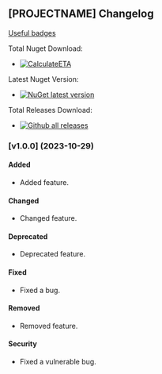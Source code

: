 ## [PROJECTNAME] Changelog

[Useful badges](https://github.com/meokullu/UsefulGithub/tree/main)

Total Nuget Download:
* [![CalculateETA](https://img.shields.io/nuget/dt/CalculateETA.svg)](https://www.nuget.org/packages/CalculateETA/)

Latest Nuget Version:
* [![NuGet latest version](https://badgen.net/nuget/v/CalculateETA/latest)](https://nuget.org/packages/CalculateETA)

Total Releases Download:
* [![Github all releases](https://img.shields.io/github/downloads/meokullu/CalculateETA/total.svg)](https://GitHub.com/meokullu/CalculateETA/releases/)

<!--
### [Unreleased] (YYYY-MM-DD)

#### Added

#### Changed

#### Deprecated

#### Fixed

#### Removed

#### Security
-->

<!--[keepachangelog v1.1.0](https://keepachangelog.com/en/1.1.0/) -->

### [v1.0.0] (2023-10-29)

#### Added
* Added feature.

#### Changed
* Changed feature.

#### Deprecated
* Deprecated feature.

#### Fixed
* Fixed a bug.

#### Removed
* Removed feature.
  
#### Security
* Fixed a vulnerable bug.
